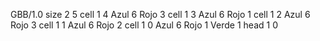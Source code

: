 <gs-board> GBB/1.0
size 2 5
cell 1 4 Azul 6 Rojo 3 
cell 1 3 Azul 6 Rojo 1 
cell 1 2 Azul 6 Rojo 3 
cell 1 1 Azul 6 Rojo 2 
cell 1 0 Azul 6 Rojo 1 Verde 1 
head 1 0
 </gs-board>